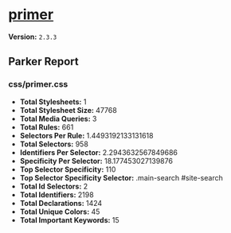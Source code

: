 # [primer]( http://primercss.io )

**Version:** `2.3.3`

## Parker Report

### css/primer.css

- **Total Stylesheets:** 1
- **Total Stylesheet Size:** 47768
- **Total Media Queries:** 3
- **Total Rules:** 661
- **Selectors Per Rule:** 1.4493192133131618
- **Total Selectors:** 958
- **Identifiers Per Selector:** 2.2943632567849686
- **Specificity Per Selector:** 18.177453027139876
- **Top Selector Specificity:** 110
- **Top Selector Specificity Selector:** .main-search #site-search
- **Total Id Selectors:** 2
- **Total Identifiers:** 2198
- **Total Declarations:** 1424
- **Total Unique Colors:** 45
- **Total Important Keywords:** 15
